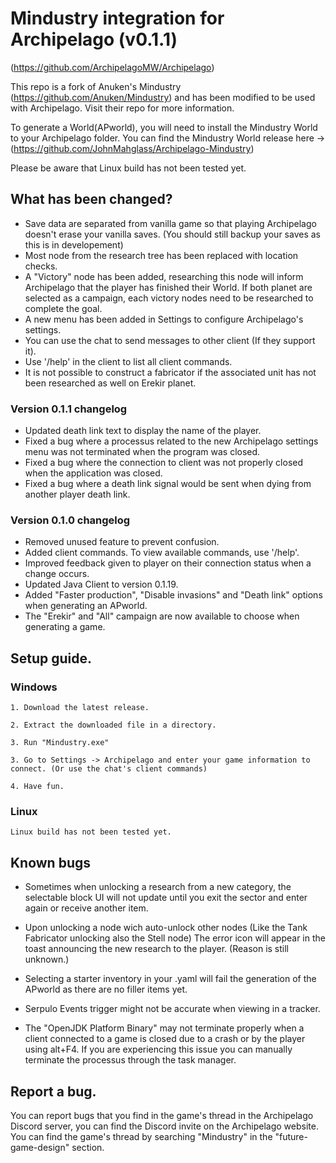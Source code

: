 # Mindustry integration for Archipelago (v0.1.1)
(https://github.com/ArchipelagoMW/Archipelago)

 This repo is a fork of Anuken's Mindustry (https://github.com/Anuken/Mindustry) and has been modified to be used with Archipelago. Visit their repo for more information.

 To generate a World(APworld), you will need to install the Mindustry World to your Archipelago folder. You can find the Mindustry World release here -> (https://github.com/JohnMahglass/Archipelago-Mindustry)

 Please be aware that Linux build has not been tested yet.

 ## What has been changed?

- Save data are separated from vanilla game so that playing Archipelago doesn't erase your vanilla saves. (You should still backup your saves as this is in developement)
- Most node from the research tree has been replaced with location checks.
- A "Victory" node has been added, researching this node will inform Archipelago that the player has finished their World. If both planet are selected as a campaign, each victory nodes need to be researched to complete the goal.
- A new menu has been added in Settings to configure Archipelago's settings.
- You can use the chat to send messages to other client (If they support it).
- Use '/help' in the client to list all client commands.
- It is not possible to construct a fabricator if the associated unit has not been researched as well on Erekir planet.
 
### Version 0.1.1 changelog

- Updated death link text to display the name of the player.
- Fixed a bug where a processus related to the new Archipelago settings menu was not terminated when the program was closed.
- Fixed a bug where the connection to client was not properly closed when the application was closed.
- Fixed a bug where a death link signal would be sent when dying from another player death link.


### Version 0.1.0 changelog

- Removed unused feature to prevent confusion.
- Added client commands. To view available commands, use '/help'.
- Improved feedback given to player on their connection status when a change occurs.
- Updated Java Client to version 0.1.19.
- Added "Faster production", "Disable invasions" and "Death link" options when generating an APworld.
- The "Erekir" and "All" campaign are now available to choose when generating a game.

## Setup guide.

### Windows
	1. Download the latest release.

	2. Extract the downloaded file in a directory.

	3. Run "Mindustry.exe"

	3. Go to Settings -> Archipelago and enter your game information to connect. (Or use the chat's client commands)

	4. Have fun.

### Linux
	Linux build has not been tested yet.

## Known bugs

- Sometimes when unlocking a research from a new category, the selectable block UI will not update until you exit the sector and enter again or receive another item.

- Upon unlocking a node wich auto-unlock other nodes (Like the Tank Fabricator unlocking also the Stell node) The error icon will appear in the toast announcing the new research to the player. (Reason is still unknown.)

- Selecting a starter inventory in your .yaml will fail the generation of the APworld as there are no filler items yet.

- Serpulo Events trigger might not be accurate when viewing in a tracker.

- The "OpenJDK Platform Binary" may not terminate properly when a client connected to a game is closed due to a crash or by the player using alt+F4. If you are experiencing this issue you can manually terminate the processus through the task manager.

## Report a bug.
You can report bugs that you find in the game's thread in the Archipelago Discord server, you can find the Discord invite on the Archipelago website. You can find the game's thread by searching "Mindustry" in the "future-game-design" section.